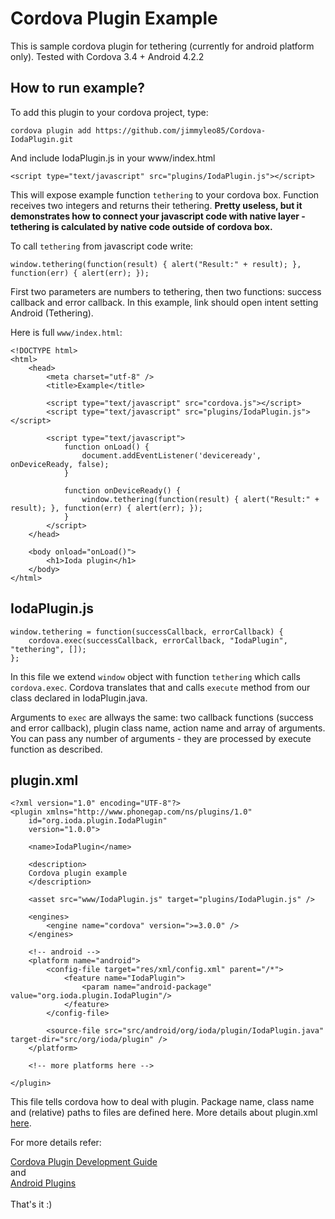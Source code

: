 Cordova Plugin Example
======================

This is sample cordova plugin for tethering (currently for android platform only). Tested with Cordova 3.4 + Android 4.2.2

How to run example?
-------------------

To add this plugin to your cordova project, type:

	cordova plugin add https://github.com/jimmyleo85/Cordova-IodaPlugin.git

And include IodaPlugin.js in your www/index.html  

	<script type="text/javascript" src="plugins/IodaPlugin.js"></script>

This will expose example function `tethering` to your cordova box. Function receives two integers and returns their tethering.
**Pretty useless, but it demonstrates how to connect your javascript code with native layer - tethering is calculated by native code outside of cordova box.**

To call `tethering` from javascript code write:

	window.tethering(function(result) { alert("Result:" + result); }, function(err) { alert(err); });

First two parameters are numbers to tethering, then two functions: success callback and error callback. In this example, link should open intent setting Android (Tethering). 

Here is full `www/index.html`:

	<!DOCTYPE html>
	<html>
		<head>
			<meta charset="utf-8" />
			<title>Example</title>

			<script type="text/javascript" src="cordova.js"></script>
			<script type="text/javascript" src="plugins/IodaPlugin.js"></script>

			<script type="text/javascript">
				function onLoad() {
					document.addEventListener('deviceready', onDeviceReady, false);
				}

				function onDeviceReady() {
					window.tethering(function(result) { alert("Result:" + result); }, function(err) { alert(err); });
				}
			</script>
		</head>

		<body onload="onLoad()">
			<h1>Ioda plugin</h1>
		</body>
	</html>

IodaPlugin.js
---------------

	window.tethering = function(successCallback, errorCallback) {
		cordova.exec(successCallback, errorCallback, "IodaPlugin", "tethering", []);
	};

In this file we extend `window` object with function `tethering` which calls `cordova.exec`. Cordova translates that and calls `execute` method from our class declared in IodaPlugin.java. 

Arguments to `exec` are allways the same: two callback functions (success and error callback), plugin class name, action name and array of arguments.
You can pass any number of arguments - they are processed by execute function as described.

plugin.xml
----------

	<?xml version="1.0" encoding="UTF-8"?>
	<plugin xmlns="http://www.phonegap.com/ns/plugins/1.0"
		id="org.ioda.plugin.IodaPlugin"
		version="1.0.0">

		<name>IodaPlugin</name>

		<description>
		Cordova plugin example
		</description>

		<asset src="www/IodaPlugin.js" target="plugins/IodaPlugin.js" />

		<engines>
			<engine name="cordova" version=">=3.0.0" />
		</engines>

		<!-- android -->
		<platform name="android">
			<config-file target="res/xml/config.xml" parent="/*">
				<feature name="IodaPlugin">
					<param name="android-package" value="org.ioda.plugin.IodaPlugin"/>
				</feature>
			</config-file>

			<source-file src="src/android/org/ioda/plugin/IodaPlugin.java" target-dir="src/org/ioda/plugin" />
		</platform>

		<!-- more platforms here -->

	</plugin>

This file tells cordova how to deal with plugin. Package name, class name and (relative) paths to files are defined here. More details about plugin.xml [here](http://docs.phonegap.com/en/3.4.0/plugin_ref_spec.md.html#Plugin%20Specification).

For more details refer:

[Cordova Plugin Development Guide](http://docs.phonegap.com/en/3.4.0/guide_hybrid_plugins_index.md.html#Plugin%20Development%20Guide)
<br />
and
<br />
[Android Plugins](http://docs.phonegap.com/en/3.4.0/guide_platforms_android_plugin.md.html#Android%20Plugins)
<br />
<br />
That's it :)